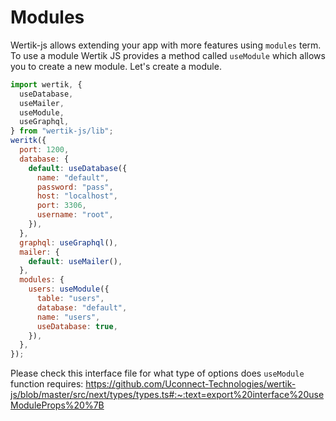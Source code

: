 # Modules

Wertik-js allows extending your app with more features using `modules` term. To use a module Wertik JS provides a method called `useModule` which allows you to create a new module. Let's create a module.

```js
import wertik, {
  useDatabase,
  useMailer,
  useModule,
  useGraphql,
} from "wertik-js/lib";
weritk({
  port: 1200,
  database: {
    default: useDatabase({
      name: "default",
      password: "pass",
      host: "localhost",
      port: 3306,
      username: "root",
    }),
  },
  graphql: useGraphql(),
  mailer: {
    default: useMailer(),
  },
  modules: {
    users: useModule({
      table: "users",
      database: "default",
      name: "users",
      useDatabase: true,
    }),
  },
});
```

Please check this interface file for what type of options does `useModule` function requires: https://github.com/Uconnect-Technologies/wertik-js/blob/master/src/next/types/types.ts#:~:text=export%20interface%20useModuleProps%20%7B
